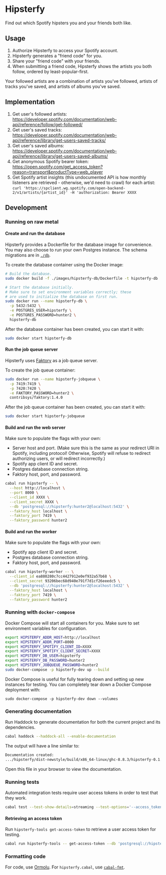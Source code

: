# Hipsterfy

Find out which Spotify hipsters you and your friends both like.

## Usage

1. Authorize Hipsterfy to access your Spotify account.
2. Hipsterfy generates a "friend code" for you.
3. Share your "friend code" with your friends.
4. When submitting a friend code, Hipsterfy shows the artists you both follow, ordered by least-popular-first.

Your followed artists are a combination of artists you've followed, artists of tracks you've saved, and artists of albums you've saved.

## Implementation

1. Get user's followed artists: https://developer.spotify.com/documentation/web-api/reference/follow/get-followed/
2. Get user's saved tracks: https://developer.spotify.com/documentation/web-api/reference/library/get-users-saved-tracks/
3. Get user's saved albums: https://developer.spotify.com/documentation/web-api/reference/library/get-users-saved-albums/
4. Get anonymous Spotify bearer token: https://open.spotify.com/get_access_token?reason=transport&productType=web_player
5. Get Spotify artist insights (this undocumented API is how monthly listeners are retrieved - otherwise, we'd need to crawl) for each artist: `curl 'https://spclient.wg.spotify.com/open-backend-2/v1/artists/{artist_id}' -H 'authorization: Bearer XXXX`

## Development

### Running on raw metal

#### Create and run the database

Hipsterfy provides a Dockerfile for the database image for convenience. You may also choose to run your own Postgres instance. The schema migrations are in [`./db`](./db).

To create the database container using the Docker image:

```bash
# Build the database.
sudo docker build -f ./images/hipsterfy-db/Dockerfile -t hipsterfy-db .

# Start the database initially.
# Make sure to set environment variables correctly; these
# are used to initialize the database on first run.
sudo docker run --name hipsterfy-db \
  -p 5432:5432 \
  -e POSTGRES_USER=hipsterfy \
  -e POSTGRES_PASSWORD=hunter2 \
  hipsterfy-db
```

After the database container has been created, you can start it with:

```bash
sudo docker start hipsterfy-db
```

#### Run the job queue server

Hipsterfy uses [Faktory](https://github.com/contribsys/faktory) as a job queue server.

To create the job queue container:

```bash
sudo docker run --name hipsterfy-jobqueue \
  -p 7419:7419 \
  -p 7420:7420 \
  -e FAKTORY_PASSWORD=hunter2 \
  contribsys/faktory:1.4.0
```

After the job queue container has been created, you can start it with:

```bash
sudo docker start hipsterfy-jobqueue
```

#### Build and run the web server

Make sure to populate the flags with your own:

- Server host and port. (Make sure this is the same as your redirect URI in Spotify, including protocol! Otherwise, Spotify will refuse to redirect authorizing users, or will redirect incorrectly.)
- Spotify app client ID and secret.
- Postgres database connection string.
- Faktory host, port, and password.

```bash
cabal run hipsterfy -- \
  --host http://localhost \
  --port 8000 \
  --client_id XXXX \
  --client_secret XXXX \
  --db 'postgresql://hipsterfy:hunter2@localhost:5432' \
  --faktory_host localhost \
  --faktory_port 7419 \
  --faktory_password hunter2
```

#### Build and run the worker

Make sure to populate the flags with your own:

- Spotify app client ID and secret.
- Postgres database connection string.
- Faktory host, port, and password.

```bash
cabal run hipsterfy-worker -- \
  --client_id ea880280c7cc4427912e0ef932a57b68 \
  --client_secret 93206bec68d940e791f7d1cf26eeedc5 \
  --db 'postgresql://hipsterfy:hunter2@localhost:5432' \
  --faktory_host localhost \
  --faktory_port 7419 \
  --faktory_password hunter2
```

### Running with `docker-compose`

Docker Compose will start all containers for you. Make sure to set environment variables for configuration.

```bash
export HIPSTERFY_ADDR_HOST=http://localhost
export HIPSTERFY_ADDR_PORT=8000
export HIPSTERFY_SPOTIFY_CLIENT_ID=XXXX
export HIPSTERFY_SPOTIFY_CLIENT_SECRET=XXXX
export HIPSTERFY_DB_USER=hipsterfy
export HIPSTERFY_DB_PASSWORD=hunter2
export HIPSTERFY_JOBQUEUE_PASSWORD=hunter2
sudo docker-compose -p hipsterfy-dev up --build
```

Docker Compose is useful for fully tearing down and setting up new instances for testing. You can completely tear down a Docker Compose deployment with:

```
sudo docker-compose -p hipsterfy-dev down --volumes
```

### Generating documentation

Run Haddock to generate documentation for both the current project and its dependencies.

```bash
cabal haddock --haddock-all --enable-documentation
```

The output will have a line similar to:

```bash
Documentation created:
.../hipsterfy/dist-newstyle/build/x86_64-linux/ghc-8.8.3/hipsterfy-0.1.0.0/noopt/doc/html/hipsterfy/index.html
```

Open this file in your browser to view the documentation.

### Running tests

Automated integration tests require user access tokens in order to test that they work.

```bash
cabal test --test-show-details=streaming --test-options='--access_token=XXXX'
```

#### Retrieving an access token

Run `hipsterfy-tools get-access-token` to retrieve a user access token for testing.

```bash
cabal run hipsterfy-tools -- get-access-token --db 'postgresql://hipsterfy:hunter2@localhost:5432' --client_id XXXX --client_secret XXXX USER_SPOTIFY_ID
```

### Formatting code

For code, use [Ormolu](https://github.com/tweag/ormolu). For `hipsterfy.cabal`, use [`cabal-fmt`](https://github.com/phadej/cabal-fmt).
